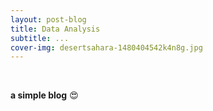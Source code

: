 ```yaml
---
layout: post-blog
title: Data Analysis
subtitle: ...
cover-img: desertsahara-1480404542k4n8g.jpg
---
```


<br/>


**a simple blog** &#128525;




